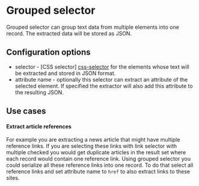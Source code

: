 # Grouped selector

Grouped selector can group text data from multiple elements into one record.
The extracted data will be stored as JSON.

## Configuration options
 * selector - [CSS selector] [css-selector] for the elements whose text will be
 extracted and stored in JSON format.
 * attribute name - optionally this selector can extract an attribute of the
 selected element. If specified the extractor will also add this attribute to
 the resulting JSON.

## Use cases

#### Extract article references

For example you are extracting a news article that might have multiple
reference links. If you are selecting these links with link selector with
multiple checked you would get duplicate articles in the result set where each
record would contain one reference link. Using grouped selector you could
serialize all these reference links into one record. To do that select all
reference links and set attribute name to `href` to also extract links to these
sites.

 [css-selector]: ../CSS%20selector.md